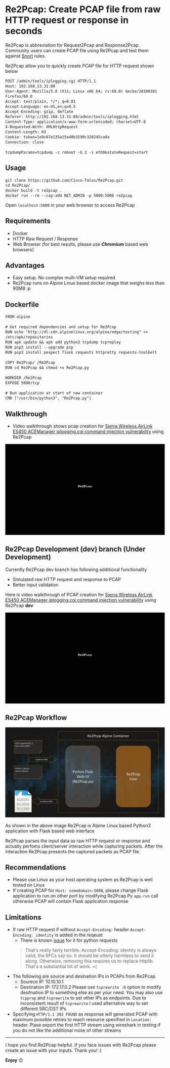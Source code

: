 # Re2Pcap: Create PCAP file from raw HTTP request or response in seconds

Re2Pcap is abbreviation for Request2Pcap and Response2Pcap. Community users can create PCAP file using Re2Pcap and test them against [Snort](https://snort.org) rules.

Re2Pcap allow you to quickly create PCAP file for HTTP request shown below 
```
POST /admin/tools/iplogging.cgi HTTP/1.1
Host: 192.168.13.31:80
User-Agent: Mozilla/5.0 (X11; Linux x86_64; rv:60.0) Gecko/20100101 Firefox/60.0
Accept: text/plain, */*; q=0.01
Accept-Language: en-US,en;q=0.5
Accept-Encoding: gzip, deflate
Referer: http://192.168.13.31:80/admin/tools/iplogging.html
Content-Type: application/x-www-form-urlencoded; charset=UTF-8
X-Requested-With: XMLHttpRequest
Content-Length: 63
Cookie: token=1e9c07e135a15e40b3290c320245ca9a
Connection: close

tcpdumpParams=tcpdump -z reboot -G 2 -i eth0&stateRequest=start
```

## Usage

```
git clone https://github.com/Cisco-Talos/Re2Pcap.git
cd Re2Pcap/
docker build -t re2pcap .
docker run --rm --cap-add NET_ADMIN -p 5000:5000 re2pcap
```
Open `localhost:5000` in your web browser to access Re2Pcap 


## Requirements

* Docker
* HTTP Raw Request / Response
* Web Browser (for best results, please use **_Chromium_** based web browsers) 

## Advantages

* Easy setup. No complex multi-VM setup required
* Re2Pcap runs on Alpine Linux based docker image that weighs less than 90MB :p

## Dockerfile

```
FROM alpine

# Get required dependencies and setup for Re2Pcap
RUN echo "http://dl-cdn.alpinelinux.org/alpine/edge/testing" >> /etc/apk/repositories
RUN apk update && apk add python3 tcpdump tcpreplay
RUN pip3 install --upgrade pip
RUN pip3 install pexpect flask requests httpretty requests-toolbelt

COPY Re2Pcap/ /Re2Pcap
RUN cd Re2Pcap && chmod +x Re2Pcap.py

WORKDIR /Re2Pcap
EXPOSE 5000/tcp

# Run application at start of new container
CMD ["/usr/bin/python3", "Re2Pcap.py"]
```

## Walkthrough

* Video walkthrough shows pcap creation for [Sierra Wireless AirLink ES450 ACEManager iplogging.cgi command injection vulnerability](https://www.talosintelligence.com/reports/TALOS-2018-0746) using Re2Pcap

<img src='/Re2Pcap/static/img/Re2Pcap_Demo.gif' title='Re2Pcap Demo' width='' alt='Re2Pcap Demo Walkthrough' />

## Re2Pcap Development (dev) branch (Under Development)

Currently Re2Pcap dev branch has following additional functionality
* Simulated raw HTTP request and response to PCAP
* Better input validation

Here is video walkthrough of PCAP creation for [Sierra Wireless AirLink ES450 ACEManager iplogging.cgi command injection vulnerability](https://www.talosintelligence.com/reports/TALOS-2018-0746) using Re2Pcap **dev**

<img src='/Re2Pcap/static/img/Re2Pcap-Dev_Demo.gif' title='Re2Pcap Demo' width='' alt='Re2Pcap Demo Walkthrough' />

## Re2Pcap Workflow

<img src='/Re2Pcap/static/img/workflow.png' title='Re2Pcap Workflow' width='' alt='Re2Pcap Workflow' />

As shown in the above image Re2Pcap is Alpine Linux based Python3 application with Flask based web interface 

Re2Pcap parses the input data as raw HTTP request or response and actually perfoms client/server interaction while capturing packets. After the interaction Re2Pcap presents the captured packets as PCAP file

## Recommendations

* Please use Linux as your host operating system as Re2Pcap is well tested on Linux
* If creating PCAP for `Host: somedomain:5000`, please change Flask application to run on other port by modifying Re2Pcap.Py `app.run` call otherwise PCAP will contain Flask application response


## Limitations

* If raw HTTP request if without `Accept-Encoding:` header `Accept-Encoding: identity` is added in the reqeust
    - There is known [issue](https://github.com/psf/requests/issues/2234) for it for python requests 
    > That's really fairly terrible. Accept-Encoding: identity is always valid, the RFCs say so. It should be utterly harmless to send it along. Otherwise, removing this requires us to replace httplib. That's a substantial bit of work. =(
* The following are source and desination IPs in PCAPs from Re2Pcap
    - Sourece IP: 10.10.10.1
    - Destination IP: 172.17.0.2
    Please use `tcprewrite -D` option to modify desitnation IP to something else as per your need. You may also use `tcpprep` and `tcprewrite` to set other IPs as endpoints. Due to inconsistent result of `tcprewrite` I used alternative way to set different SRC/DST IPs
* Specifying `HTTP/1.1 302 FOUND` as response will generated PCAP with maximum possible retries to reach resource specified in `Location:` header. Plase export the first HTTP stream using wireshark in testing if you do not like the additional noise of other streams

---

I hope you find Re2Pcap helpful. If you face issues with Re2Pcap please create an issue with your inputs. Thank you! :)

**Enjoy** 😊
